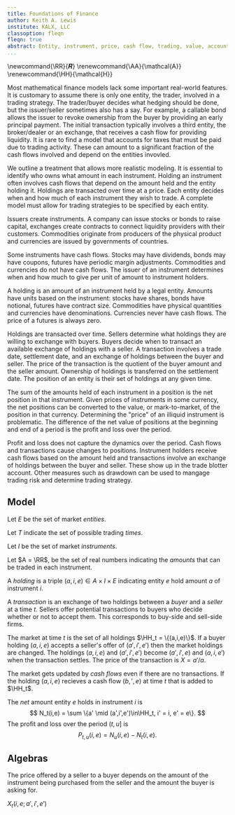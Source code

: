 ```yaml
---
title: Foundations of Finance
author: Keith A. Lewis
institute: KALX, LLC
classoption: fleqn
fleqn: true
abstract: Entity, instrument, price, cash flow, trading, value, account
...
```


\newcommand{\RR}{𝑹}
\renewcommand{\AA}{\mathcal{A}}
\renewcommand{\HH}{\mathcal{H}}

Most mathematical finance models lack some important real-world features.
It is customary to assume there is only one entity, the trader, involved
in a trading strategy.  The trader/buyer decides what hedging should
be done, but the issuer/seller sometimes also has a say. For example,
a callable bond allows the issuer to revoke ownership from the buyer by
providing an early principal payment. The initial transaction typically
involves a third entity, the broker/dealer or an exchange, that receives
a cash flow for providing liquidity. It is rare to find a model that
accounts for taxes that must be paid due to trading activity. These can
amount to a significant fraction of the cash flows involved and depend
on the entities invovled.

We outline a treatment that allows more realistic modeling.  It is
essential to identify who owns what amount in each instrument.  Holding an
instrument often involves cash flows that depend on the amount held and
the entity holding it.  Holdings are transacted over time at a price.
Each entity decides when and how much of each instrument they wish
to trade.  A complete model must allow for trading strategies to be
specified by each entity.

Issuers create instruments. A company can issue stocks or bonds to
raise capital, exchanges create contracts to connect liquidity providers
with their customers.  Commodities originate from producers of the
physical product and currencies are issued by governments of countries.

Some instruments have cash flows.  Stocks may have dividends,
bonds may have coupons, futures have periodic margin adjustments.
Commodities and currencies do not have cash flows.  The issuer of an
instrument determines when and how much to give per unit of amount
to instrument holders. 

A holding is an amount of an instrument held by a legal entity.
Amounts have units based on the instrument: stocks have shares, bonds
have notional, futures have contract size.  Commodities have physical
quantities and currencies have denominations. Currencies never have
cash flows. The price of a futures is always zero.

Holdings are transacted over time.
Sellers determine what holdings they are willing to exchange with buyers. 
Buyers decide when to transact an available exchange of holdings with a seller.
A transaction involves a trade date, settlement date, and an exchange
of holdings between the buyer and seller. 
The price of the transaction is the quotient of the buyer amount and the seller amount.
Ownership of holdings is transferred on the settlement date.
The position of an entity is their set of holdings at any given time.

The sum of the amounts held of each instrument in a position is the net position in that instrument.
Given prices of instruments in some currency, the net positions can be
converted to the value, or mark-to-market, of the position in that currency.
Determining the "price" of an illiquid instrument is problematic.
The difference of the net value of positions at the beginning and end of
a period is the profit and loss over the period.

Profit and loss does not capture the dynamics over the period.
Cash flows and transactions cause changes to positions.
Instrument holders receive cash flows based on the amount held and
transactions involve an exchange of holdings between the buyer and seller.
These show up in the trade blotter account.
Other measures such as drawdown can be used to mangage trading risk
and determine trading strategy.

## Model

Let $E$ be the set of market _entities_.

Let $T$ indicate the set of possible trading _times_.

Let $I$ be the set of market _instruments_.

Let $A = \RR$, be the set of real numbers indicating the _amounts_ that can be traded in each instrument.

A _holding_ is a triple $(a, i, e)\in A\times I\times E$ indicating entity $e$ hold amount $a$
of instrument $i$.

A _transaction_ is an exchange of two holdings between a _buyer_ and a _seller_ at a time $t$.
Sellers offer potential transactions to buyers who decide whether or not to accept them.
This corresponds to buy-side and sell-side firms.

The market at time $t$ is the set of all holdings $\HH_t = \{(a,i,e)\}$.
If a buyer holding $(a,i,e)$ accepts a seller's offer of $(a',i',e')$ then
the market holdings are changed. The holdings $(a,i,e)$ and $(a',i',e')$
become $(a',i',e)$ and $(a,i,e')$ when the transaction settles.
The price of the transaction is $X = a'/a$.

The market gets updated by _cash flows_ even if there are no transactions.
If the holding $(a,i,e)$ recieves a cash flow $(b,',e)$ at time $t$ that
is added to $\HH_t$.

The _net_ amount entity $e$ holds in instrument $i$ is
$$
	N_t(i,e) = \sum \{a' \mid (a',i',e')\in\HH_t, i' = i, e' = e\}.
$$
The profit and loss over the period $(t, u]$ is
$$
	P_{t,u}(i, e) = N_u(i,e) - N_t(i,e).
$$

## Algebras

The price offered by a seller to a buyer depends on the amount of the instrument
being purchased from the seller and the amount the buyer is asking for.

$X_t(i,e;a',i',e')$
